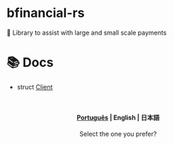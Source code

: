 # bfinancial-rs
🦀 Library to assist with large and small scale payments

# 📚 Docs
- struct [Client](./docs/client.md)

<br>
<div align="center">
  <h4>
    <a href="./EXEMPLES-PT.md">Português</a> | English | 日本語
  </h4>
  Select the one you prefer?
</div>